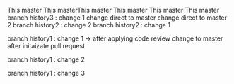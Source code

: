 This master
This masterThis master
This master
This master
This master
branch history3 : change 1
change direct to master
change direct to master 2
branch history2 : change 2
branch history2 : change 1

branch history1 : change 1 -> after applying code review
change to master after initaizate pull request

branch history1 : change 2

branch history1 : change 3
